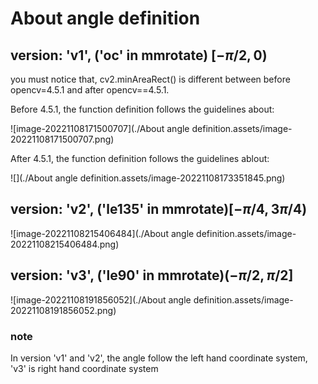 # About angle definition

## version: 'v1', ('oc' in mmrotate) $[-\pi/2, 0)$

you must notice that, cv2.minAreaRect() is different between before opencv=4.5.1 and after opencv==4.5.1.

Before 4.5.1, the function definition follows the guidelines about:

![image-20221108171500707](./About angle definition.assets/image-20221108171500707.png)

After 4.5.1, the function definition follows the guidelines ablout:

![](./About angle definition.assets/image-20221108173351845.png)

## version: 'v2', ('le135' in mmrotate)$[-\pi/4, 3\pi/4 )$

![image-20221108215406484](./About angle definition.assets/image-20221108215406484.png)

## version: 'v3', ('le90' in mmrotate)$(-\pi/2, \pi/2]$

![image-20221108191856052](./About angle definition.assets/image-20221108191856052.png)

### note

In version 'v1' and 'v2', the angle follow the left hand coordinate system, 'v3' is right hand coordinate system